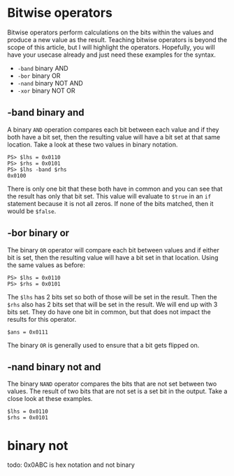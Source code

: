 

# Bitwise operators

Bitwise operators perform calculations on the bits within the values and produce a new value as the result. Teaching bitwise operators is beyond the scope of this article, but I will highlight the operators. Hopefully, you will have your usecase already and just need these examples for the syntax.

* `-band` binary AND
* `-bor` binary OR
* `-nand` binary NOT AND
* `-xor` binary NOT OR

## -band binary and

A binary `AND` operation compares each bit between each value and if they both have a bit set, then the resulting value will have a bit set at that same location. Take a look at these two values in binary notation.

``` posh
PS> $lhs = 0x0110
PS> $rhs = 0x0101
PS> $lhs -band $rhs
0x0100
```

There is only one bit that these both have in common and you can see that the result has only that bit set. This value will evaluate to `$true` in an `if` statement because it is not all zeros. If none of the bits matched, then it would be `$false`.

## -bor binary or

The binary `OR` operator will compare each bit between values and if either bit is set, then the resulting value will have a bit set in that location. Using the same values as before:

``` posh
PS> $lhs = 0x0110
PS> $rhs = 0x0101
```

The `$lhs` has 2 bits set so both of those will be set in the result. Then the `$rhs` also has 2 bits set that will be set in the result. We will end up with 3 bits set. They do have one bit in common, but that does not impact the results for this operator.


``` posh
$ans = 0x0111
```

The binary `OR` is generally used to ensure that a bit gets flipped on.

## -nand binary not and

The binary `NAND` operator compares the bits that are not set between two values. The result of two bits that are not set is a set bit in the output. Take a close look at these examples.


``` posh
$lhs = 0x0110
$rhs = 0x0101
```


# binary not


todo: 0x0ABC is hex notation and not binary
